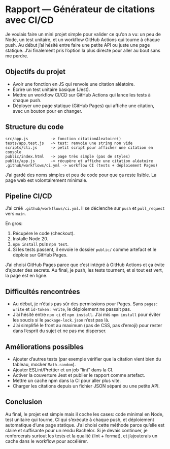 # Rapport — Générateur de citations avec CI/CD

Je voulais faire un mini projet simple pour valider ce qu’on a vu: un peu de Node, un test unitaire, et un workflow GitHub Actions qui tourne à chaque push. Au début j’ai hésité entre faire une petite API ou juste une page statique. J’ai finalement pris l’option la plus directe pour aller au bout sans me perdre.

## Objectifs du projet
- Avoir une fonction en JS qui renvoie une citation aléatoire.
- Écrire un test unitaire basique (Jest).
- Mettre un workflow CI/CD sur GitHub Actions qui lance les tests à chaque push.
- Déployer une page statique (GitHub Pages) qui affiche une citation, avec un bouton pour en changer.

## Structure du code
```
src/app.js          -> fonction citationAleatoire()
tests/app.test.js   -> test: renvoie une string non vide
scripts/cli.js      -> petit script pour afficher une citation en console
public/index.html   -> page très simple (pas de styles)
public/app.js       -> récupère et affiche une citation aléatoire
.github/workflows/ci.yml -> workflow CI (tests + déploiement Pages)
```
J’ai gardé des noms simples et peu de code pour que ça reste lisible. La page web est volontairement minimale.

## Pipeline CI/CD
J’ai créé `.github/workflows/ci.yml`. Il se déclenche sur `push` et `pull_request` vers `main`.

En gros:
1. Récupère le code (checkout).
2. Installe Node 20.
3. `npm install` puis `npm test`.
4. Si les tests passent, il envoie le dossier `public/` comme artefact et le déploie sur GitHub Pages.

J’ai choisi GitHub Pages parce que c’est intégré à GitHub Actions et ça évite d’ajouter des secrets. Au final, je push, les tests tournent, et si tout est vert, la page est en ligne.

## Difficultés rencontrées
- Au début, je n’étais pas sûr des permissions pour Pages. Sans `pages: write` et `id-token: write`, le déploiement ne passait pas.
- J’ai hésité entre `npm ci` et `npm install`. J’ai mis `npm install` pour éviter les soucis si le `package-lock.json` n’est pas là.
- J’ai simplifié le front au maximum (pas de CSS, pas d’emoji) pour rester dans l’esprit du sujet et ne pas me disperser.

## Améliorations possibles
- Ajouter d’autres tests (par exemple vérifier que la citation vient bien du tableau, mocker `Math.random`).
- Ajouter ESLint/Prettier et un job “lint” dans la CI.
- Activer la couverture Jest et publier le rapport comme artefact.
- Mettre un cache npm dans la CI pour aller plus vite.
- Charger les citations depuis un fichier JSON séparé ou une petite API.

## Conclusion
Au final, le projet est simple mais il coche les cases: code minimal en Node, test unitaire qui tourne, CI qui s’exécute à chaque push, et déploiement automatique d’une page statique. J’ai choisi cette méthode parce qu’elle est claire et suffisante pour un rendu Bachelor. Si je devais continuer, je renforcerais surtout les tests et la qualité (lint + format), et j’ajouterais un cache dans le workflow pour accélérer.
